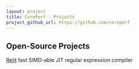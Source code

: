 ```yaml
---
layout: project
title: CorePerf - Projects
project_github_url: https://github.com/coreperf
---
```


## Open-Source Projects

<div>
  <a class="project_title" href="/projects/rejit/">Rejit</a>
  fast SIMD-able JIT regular expression compiler
</div>

